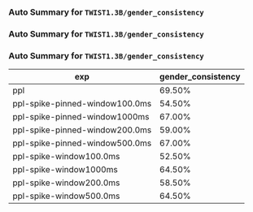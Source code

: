 ### Auto Summary for `TWIST1.3B/gender_consistency`

### Auto Summary for `TWIST1.3B/gender_consistency`

### Auto Summary for `TWIST1.3B/gender_consistency`

<!-- AUTO-GEN: SPLIT TABLE -->
| exp | gender_consistency |
| --- | --- |
| ppl | 69.50% |
| ppl-spike-pinned-window100.0ms | 54.50% |
| ppl-spike-pinned-window1000ms | 67.00% |
| ppl-spike-pinned-window200.0ms | 59.00% |
| ppl-spike-pinned-window500.0ms | 67.00% |
| ppl-spike-window100.0ms | 52.50% |
| ppl-spike-window1000ms | 64.50% |
| ppl-spike-window200.0ms | 58.50% |
| ppl-spike-window500.0ms | 64.50% |
<!-- AUTO-GEN: SPLIT TABLE -->
